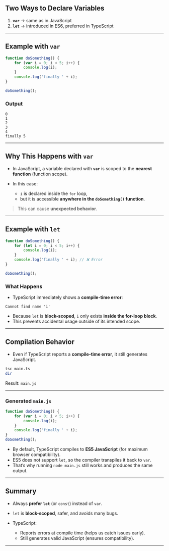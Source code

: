 ## Two Ways to Declare Variables

1. **`var`** → same as in JavaScript
2. **`let`** → introduced in ES6, preferred in TypeScript

---

## Example with `var`

```ts
function doSomething() {
    for (var i = 0; i < 5; i++) {
        console.log(i);
    }
    console.log('finally ' + i);
}

doSomething();
```

### Output

```
0
1
2
3
4
finally 5
```

---


## Why This Happens with `var`

* In JavaScript, a variable declared with **`var`** is scoped to the **nearest function** (function scope).
* In this case:

  * `i` is declared inside the `for` loop,
  * but it is accessible **anywhere in the `doSomething()` function**.

> This can cause **unexpected behavior**.

---

## Example with `let`

```ts
function doSomething() {
    for (let i = 0; i < 5; i++) {
        console.log(i);
    }
    console.log('finally ' + i); // ❌ Error
}

doSomething();
```

### What Happens

* TypeScript immediately shows a **compile-time error**:

```
Cannot find name 'i'
```

* Because `let` is **block-scoped**, `i` only exists **inside the for-loop block**.
* This prevents accidental usage outside of its intended scope.

---

## Compilation Behavior

* Even if TypeScript reports a **compile-time error**, it still generates JavaScript.

```bash
tsc main.ts
dir
```

Result: `main.js`

---

### Generated `main.js`

```js
function doSomething() {
    for (var i = 0; i < 5; i++) {
        console.log(i);
    }
    console.log('finally ' + i);
}
doSomething();
```

* By default, TypeScript compiles to **ES5 JavaScript** (for maximum browser compatibility).
* ES5 does not support `let`, so the compiler transpiles it back to `var`.
* That’s why running `node main.js` still works and produces the same output.

---


## Summary

* Always **prefer `let`** (or `const`) instead of `var`.
* `let` is **block-scoped**, safer, and avoids many bugs.
* TypeScript:

  * Reports errors at compile time (helps us catch issues early).
  * Still generates valid JavaScript (ensures compatibility).

---


